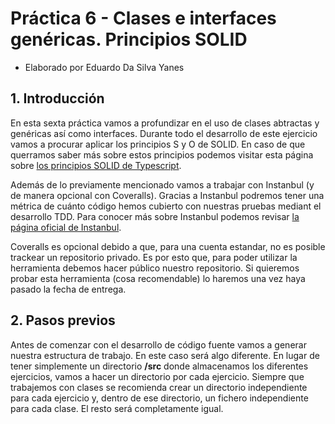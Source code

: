 # Práctica 6 - Clases e interfaces genéricas. Principios SOLID
* Elaborado por Eduardo Da Silva Yanes

## 1. Introducción
En esta sexta práctica vamos a profundizar en el uso de clases abtractas y genéricas así como interfaces. Durante todo el desarrollo de este ejercicio vamos a procurar aplicar los principios S y O de SOLID. En caso de que querramos saber más sobre estos principios podemos visitar esta página sobre [los principios SOLID de Typescript](https://samueleresca.net/solid-principles-using-typescript/). 

Además de lo previamente mencionado vamos a trabajar con Instanbul (y de manera opcional con Coveralls). Gracias a Instanbul podremos tener una métrica de cuánto código hemos cubierto con nuestras pruebas mediant el desarrollo TDD. Para conocer más sobre Instanbul podemos revisar [la página oficial de Instanbul](https://istanbul.js.org/).

Coveralls es opcional debido a que, para una cuenta estandar, no es posible trackear un repositorio privado. Es por esto que, para poder utilizar la herramienta debemos hacer público nuestro repositorio. Si quieremos probar esta herramienta (cosa recomendable) lo haremos una vez haya pasado la fecha de entrega.

## 2. Pasos previos
Antes de comenzar con el desarrollo de código fuente vamos a generar nuestra estructura de trabajo. En este caso será algo diferente. En lugar de tener simplemente un directorio **/src** donde almacenamos los diferentes ejercicios, vamos a hacer un directorio por cada ejercicio. Siempre que trabajemos con clases se recomienda crear un directorio independiente para cada ejercicio y, dentro de ese directorio, un fichero independiente para cada clase.
El resto será completamente igual.